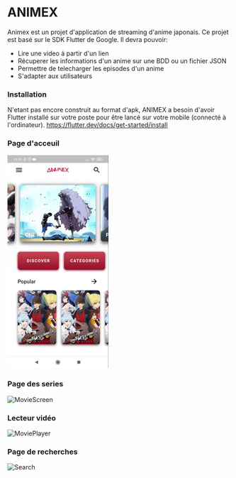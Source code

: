 # ANIMEX

Animex est un projet d'application de streaming d'anime japonais. Ce projet est basé sur le SDK Flutter de Google.
Il devra pouvoir:
  - Lire une video à partir d'un lien
  - Récuperer les informations d'un anime sur une BDD ou un fichier JSON
  - Permettre de telecharger les episodes d'un anime
  - S'adapter aux utilisateurs

### Installation

N'etant pas encore construit au format d'apk, ANIMEX a besoin d'avoir Flutter installé sur votre poste pour être lancé sur votre mobile (connecté à l'ordinateur).
https://flutter.dev/docs/get-started/install

### Page d'acceuil
![HomeScreen](/images/homescreen.gif)
### Page des series
![MovieScreen](/images/moviescreen.jpg)
### Lecteur vidéo
![MoviePlayer](/images/movieplayer.jpg)
### Page de recherches
![Search](/images/searchpage.jpg)
